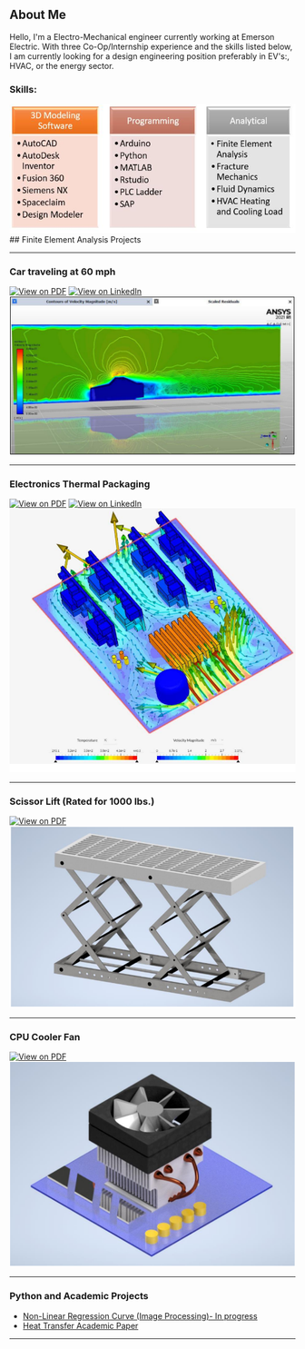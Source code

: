 ## About Me
  Hello, I'm a Electro-Mechanical engineer currently working at Emerson Electric. With three Co-Op/Internship experience and the skills listed below, I am currently looking for a design engineering position preferably in EV's:, HVAC, or the energy sector. 
  
### Skills:
<img src="images/Portfolio.JPG?raw=true"/>
## Finite Element Analysis Projects 

---
### Car traveling at 60 mph
[![View on PDF](https://img.shields.io/badge/PDF-View%20on%20PDF-red?logo=adobeacrobatreader)](https://drive.google.com/file/d/1Fzx4AJVe6fO_IPcrdiTyfVlS1Ypc37ML/view?usp=sharing)
[![View on LinkedIn](https://img.shields.io/badge/LinkedIn-View%20on%20LinkedIn-blue?logo=linkedin)](https://www.linkedin.com/feed/update/urn:li:activity:6825057852160323584/)
<img src="images/Car.PNG?raw=true"/>

---
### Electronics Thermal Packaging
[![View on PDF](https://img.shields.io/badge/PDF-View%20the%20PDF-red?logo=adobeacrobatreader)](https://drive.google.com/file/d/1LtnJvTcKL2pU49aB4aocd1h_DIUH0Uub/view?usp=sharing)
[![View on LinkedIn](https://img.shields.io/badge/LinkedIn-View%20on%20LinkedIn-blue?logo=linkedin)](https://www.linkedin.com/feed/update/urn:li:activity:6753712703367364608/)
<img src="images/Electronics Packaging.PNG?raw=true"/>

---
### Scissor Lift (Rated for 1000 lbs.) 
 [![View on PDF](https://img.shields.io/badge/PDF-View%20the%20PDF-red?logo=adobeacrobatreader)](https://drive.google.com/file/d/1Duco9fMs7Wpnjsu8rnqm6ejIYriSyaGO/view?usp=sharing)
<img src="images/Scissor Lift.PNG?raw=true"/>


---
### CPU Cooler Fan
[![View on PDF](https://img.shields.io/badge/PDF-View%20the%20PDF-red?logo=adobeacrobatreader)](https://drive.google.com/file/d/12g1G60X1QUEj5pxTTzW1FPXYJF_fBRv_/view?usp=sharing)
<img src="images/CPU Cooler.PNG?raw=true"/>

---

### Python and Academic Projects

- [Non-Linear Regression Curve (Image Processing)- In progress](https://"")
- [Heat Transfer Academic Paper](https://drive.google.com/file/d/1kSZb9xcIM951G7CS3pPrVH0SFVpKjo5a/view?usp=sharing)


---





<!-- Remove above link if you don't want to attibute -->
